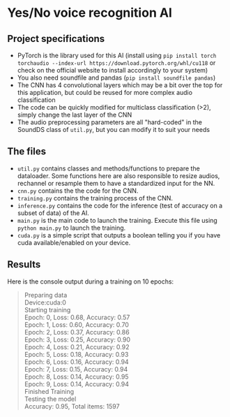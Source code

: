 # Yes/No voice recognition AI

## Project specifications

- PyTorch is the library used for this AI (install using `pip install torch torchaudio --index-url https://download.pytorch.org/whl/cu118` or check on the official website to install accordingly to your system)
- You also need soundfile and pandas (`pip install soundfile pandas`) 
- The CNN has 4 convolutional layers which may be a bit over the top for this application, but could be reused for more complex audio classification
- The code can be quickly modified for multiclass classification (>2), simply change the last layer of the CNN
- The audio preprocessing parameters are all "hard-coded" in the SoundDS class of `util.py`, but you can modify it to suit your needs

## The files

- `util.py` contains classes and methods/functions to prepare the dataloader. Some functions here are also responsible to resize audios, rechannel or resample them to have a standardized input for the NN.
- `cnn.py` contains the the code for the CNN.
- `training.py` contains the training process of the CNN.
- `inference.py` contains the code for the inference (test of accuracy on a subset of data) of the AI.
- `main.py` is the main code to launch the training. Execute this file using `python main.py` to launch the training.
- `cuda.py` is a simple script that outputs a boolean telling you if you have cuda available/enabled on your device.

## Results

Here is the console output during a training on 10 epochs:

> Preparing data  
> Device:cuda:0  
> Starting training  
> Epoch: 0, Loss: 0.68, Accuracy: 0.57  
> Epoch: 1, Loss: 0.60, Accuracy: 0.70  
> Epoch: 2, Loss: 0.37, Accuracy: 0.86  
> Epoch: 3, Loss: 0.25, Accuracy: 0.90  
> Epoch: 4, Loss: 0.21, Accuracy: 0.92  
> Epoch: 5, Loss: 0.18, Accuracy: 0.93  
> Epoch: 6, Loss: 0.16, Accuracy: 0.94  
> Epoch: 7, Loss: 0.15, Accuracy: 0.94  
> Epoch: 8, Loss: 0.14, Accuracy: 0.95  
> Epoch: 9, Loss: 0.14, Accuracy: 0.94  
> Finished Training  
> Testing the model  
> Accuracy: 0.95, Total items: 1597

